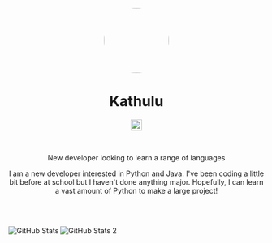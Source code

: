 <p align="center">
    <img style="border-radius: 100px" width="128" height="128" src="https://cdn.discordapp.com/attachments/659411858096390164/783840820280950794/75399248.png?raw=true?size=4000">
</p>

<h1 align="center">Kathulu</h1>
<p align="center">
  <a href="https://github.com/kathulugaming">
    <img alt="hypews' github" width="22px" src="https://cdn.jsdelivr.net/npm/simple-icons@v3/icons/github.svg" />
  </a>
</p>
<br/>

<p align="center">
    New developer looking to learn a range of languages
</p>

<p align="center">
    I am a new developer interested in Python and Java. I've been coding a little bit before at school but I haven't done anything major. Hopefully, I can learn a vast amount of Python to make a large project!
</p>

<br/>


<br/>
<p>
  <img align="left" alt="GitHub Stats" src="https://github-readme-stats.codestackr.vercel.app/api?username=kathulugaming&show_icons=true&hide_border=true&count_private=true&include_all_commits=true&theme=blueberry" />
  <img align="left" alt="GitHub Stats 2" src="https://github-readme-stats.vercel.app/api/top-langs/?username=kathulugaming&count_private=true&include_all_commits=true&theme=material-blueberry" />
</p>
